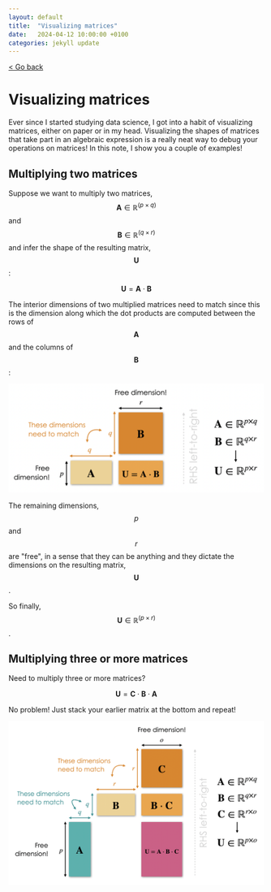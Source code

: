 ```yaml
---
layout: default
title:  "Visualizing matrices"
date:   2024-04-12 10:00:00 +0100
categories: jekyll update
---
```


<script type="text/javascript" async="" src="https://cdnjs.cloudflare.com/ajax/libs/mathjax/2.7.4/MathJax.js?config=TeX-MML-AM_CHTML">
</script>

<p>
   <a href="/kamilazdybal.github.io/#blog">
      < Go back
  </a>
</p>

# Visualizing matrices

Ever since I started studying data science, I got into a habit of visualizing matrices, 
either on paper or in my head. Visualizing the shapes of matrices that take part in an algebraic expression 
is a really neat way to debug your operations on matrices! In this note, I show you a couple of examples!

## Multiplying two matrices

Suppose we want to multiply two matrices, <span class="math display">$$\mathbf{A} \in \mathbb{R}^{(p \times q)}$$</span>
and <span class="math display">$$\mathbf{B} \in \mathbb{R}^{(q \times r)}$$</span> and infer the shape of the
resulting matrix, <span class="math display">$$\mathbf{U}$$</span>:

<span class="math display">$$\mathbf{U} = \mathbf{A} \cdot \mathbf{B}$$</span>

The interior dimensions of two multiplied matrices need to match since this is the dimension along which 
the dot products are computed between the rows of <span class="math display">$$\mathbf{A}$$</span> and the columns
of <span class="math display">$$\mathbf{B}$$</span>:

<p align="center">
  <img src="https://github.com/kamilazdybal/kamilazdybal.github.io/raw/main/_posts/visualizing-matrices-A-times-B.png" width="600">
</p>

The remaining dimensions, <span class="math display">$$p$$</span> and <span class="math display">$$r$$</span> are "free",
in a sense that they can be anything and they dictate the dimensions on the resulting matrix, <span class="math display">$$\mathbf{U}$$</span>.

So finally, <span class="math display">$$\mathbf{U} \in \mathbb{R}^{(p \times r)}$$</span>.

## Multiplying three or more matrices

Need to multiply three or more matrices?

<span class="math display">$$\mathbf{U} = \mathbf{C} \cdot \mathbf{B} \cdot \mathbf{A}$$</span>

No problem! Just stack your earlier matrix at the bottom and repeat!

<p align="center">
  <img src="https://github.com/kamilazdybal/kamilazdybal.github.io/raw/main/_posts/visualizing-matrices-A-times-B-times-C.png" width="600">
</p>